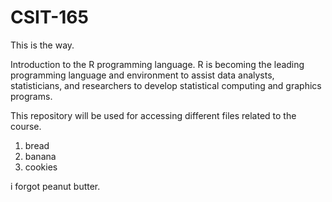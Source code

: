 # CSIT-165

This is the way.

Introduction to the R programming language. 
R is becoming the leading programming language and environment to assist data analysts, statisticians, and researchers to develop statistical computing and graphics programs.

This repository will be used for accessing different files related to the course.

1. bread
2. banana
3. cookies

i forgot peanut butter.